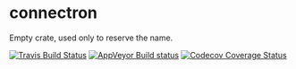 # connectron

Empty crate, used only to reserve the name.

[![Travis Build Status](https://travis-ci.org/connectron/connectron.svg?branch=develop)](https://travis-ci.org/connectron/connectron)
[![AppVeyor Build status](https://ci.appveyor.com/api/projects/status/282f4uqewhc549c3/branch/master?svg=true)](https://ci.appveyor.com/project/connectron/connectron/branch/master)
[![Codecov Coverage Status](https://codecov.io/gh/connectron/connectron/branch/master/graph/badge.svg)](https://codecov.io/gh/connectron/connectron)
